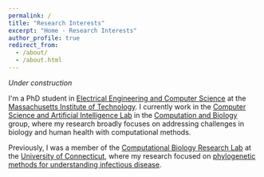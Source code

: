 ```yaml
---
permalink: /
title: "Research Interests"
excerpt: "Home - Research Interests"
author_profile: true
redirect_from: 
  - /about/
  - /about.html
---
```


*Under construction*

I'm a PhD student in [Electrical Engineering and Computer Science](https://www.eecs.mit.edu/) at the [Massachusetts Institute of Technology](http://web.mit.edu/). I currently work in the [Computer Science and Artificial Intelligence Lab](https://www.csail.mit.edu/) in the [Computation and Biology](http://people.csail.mit.edu/bab/) group, where my research broadly focuses on addressing challenges in biology and human health with computational methods.

Previously, I was a member of the [Computational Biology Research Lab](https://compbio.engr.uconn.edu/) at the [University of Connecticut](https://uconn.edu/), where my research focused on [phylogenetic methods for understanding infectious disease](https://compbio.engr.uconn.edu/software/treefix-tp/).